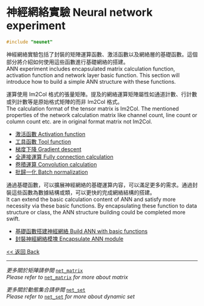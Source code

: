 # 神經網絡實驗 Neural network experiment

```c++
#include "neunet"
```

神經網絡實驗包括了封裝的矩陣運算函數、激活函數以及網絡層的基礎函數。這個部分將介紹如何使用這些函數進行基礎網絡的搭建。\
ANN experiment includes encapsulated matrix calculation function, activation function and network layer basic function. This section will introduce how to build a simple ANN structure with these functions.

運算使用 Im2Col 格式的張量矩陣。提及的網絡運算矩陣屬性如通道計數、行計數或列計數等是原始格式矩陣的而非 Im2Col 格式。\
The calculation format of the tensor matrix is Im2Col. The mentioned properties of the network calculation matrix like channel count, line count or column count etc. are in original format matrix not Im2Col.

- [激活函數 Activation function](ActivationFunction/cover.md)
- [工具函數 Tool function](ToolFunction/cover.md)
- [梯度下降 Gradient descent](GradientDescent/cover.md)
- [全連接運算 Fully connection calculation](FC/cover.md)
- [卷積運算 Convolution calculation](Conv/cover.md)
- [批歸一化 Batch normalization](BN/cover.md)

通過基礎函數，可以擴展神經網絡的基礎運算内容，可以滿足更多的需求。通過封裝這些函數為數據結構或類，可以更快的完成網絡結構的搭建。\
It can extend the basic calculation content of ANN and satisfy more necessity via these basic functions. By encapsulating these function to data structure or class, the ANN structure building could be completed more swift.

- [基礎函數搭建神經網絡 Build ANN with basic functions](FunctionSample.md)
- [封裝神經網絡模塊 Encapsulate ANN module](EncapsulateSample.md)

[<< 返回 Back](../../README.md)

---

*更多關於矩陣請參閲* [`net_matrix`](../MatrixCalculation/net_matrix/cover.md)\
*Please refer to* [`net_matrix`](../MatrixCalculation/net_matrix/cover.md) *for more about matrix*

*更多關於動態集合請參閲* [`net_set`](../DataStructure/net_set/cover.md)\
*Please refer to* [`net_set`](../DataStructure/net_set/cover.md) *for more about dynamic set*
